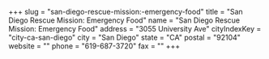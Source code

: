 +++
slug = "san-diego-rescue-mission:-emergency-food"
title = "San Diego Rescue Mission: Emergency Food"
name = "San Diego Rescue Mission: Emergency Food"
address = "3055 University Ave"
cityIndexKey = "city-ca-san-diego"
city = "San Diego"
state = "CA"
postal = "92104"
website = ""
phone = "619-687-3720"
fax = ""
+++
